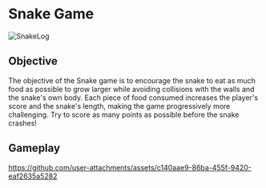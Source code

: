 # Snake Game
![SnakeLog](https://github.com/user-attachments/assets/02e56c78-6dea-4638-abd4-f78ed04d93d2)

## Objective

The objective of the Snake game is to encourage the snake to eat as much food as possible to grow larger while avoiding collisions with the walls and the snake's own body. Each piece of food consumed increases the player's score and the snake's length, making the game progressively more challenging. Try to score as many points as possible before the snake crashes!

## Gameplay

https://github.com/user-attachments/assets/c140aae9-86ba-455f-9420-eaf2635a5282

